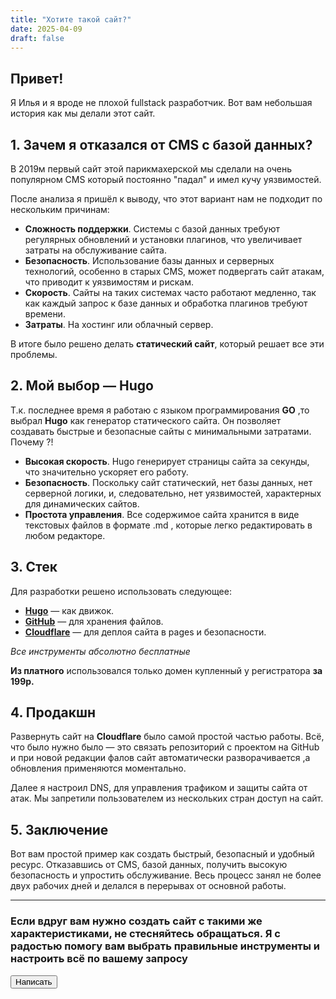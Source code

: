 ```yaml
---
title: "Хотите такой сайт?"
date: 2025-04-09
draft: false
---
```

## Привет!

Я Илья и я вроде не плохой fullstack разработчик. 
Вот вам небольшая история как мы делали этот сайт.



## 1. Зачем я отказался от CMS с базой данных?

В 2019м первый сайт этой парикмахерской мы сделали на очень популярном CMS который постоянно "падал" и имел кучу уязвимостей.

После анализа я пришёл к выводу, что этот вариант нам не подходит по нескольким причинам:

- **Сложность поддержки**. Системы с базой данных требуют регулярных обновлений и установки плагинов, что увеличивает затраты на обслуживание сайта.
- **Безопасность**. Использование базы данных и серверных технологий, особенно в старых CMS, может подвергать сайт атакам, что приводит к уязвимостям и рискам.
- **Скорость**. Сайты на таких системах часто работают медленно, так как каждый запрос к базе данных и обработка плагинов требуют времени.
- **Затраты**. На хостинг или облачный сервер.

В итоге было решено делать **статический сайт**, который решает все эти проблемы.

## 2. Мой выбор — Hugo

Т.к. последнее время я работаю с языком программирования **GO** ,то выбрал **Hugo** как генератор статического сайта. Он позволяет создавать быстрые и безопасные сайты с минимальными затратами. Почему ?!

- **Высокая скорость**. Hugo генерирует страницы сайта за секунды, что значительно ускоряет его работу.
- **Безопасность**. Поскольку сайт статический, нет базы данных, нет серверной логики, и, следовательно, нет уязвимостей, характерных для динамических сайтов.
- **Простота управления**. Все содержимое сайта хранится в виде текстовых файлов в формате .md , которые легко редактировать в любом редакторе. 

## 3. Стек 

Для разработки решено использовать следующее:

- **[Hugo](https://gohugo.io/)** — как движок.
- **[GitHub](https://github.com/)** — для хранения файлов.
- **[Cloudflare](https://www.cloudflare.com/)** — для деплоя сайта в pages и безопасности.

 *Все инструменты абсолютно бесплатные* 
 
**Из платного** использовался только домен купленный у регистратора **за 199р.**

## 4. Продакшн

Развернуть сайт на **Cloudflare** было самой простой частью работы. Всё, что было нужно было — это связать репозиторий с проектом на GitHub и при новой редакции фалов сайт автоматически разворачивается ,а  обновления применяются моментально.

Далее я настроил DNS, для управления трафиком и защиты сайта от атак. Мы запретили пользователем из нескольких стран доступ на сайт. 

## 5. Заключение

Вот вам простой пример как создать быстрый, безопасный и удобный ресурс. Отказавшись от CMS, базой данных, получить высокую безопасность и упростить обслуживание. Весь процесс занял не более двух рабочих дней и делался в перерывах от основной работы.

---



<div class="max-w-screen-md px-4 mx-auto">
      <h3 class="mb-8 font-light text-center text-gray-500 lg:mb-16 dark:text-gray-400 sm:text-xl">Если вдруг вам нужно создать сайт с такими же характеристиками, не стесняйтесь обращаться. Я с радостью помогу вам выбрать правильные инструменты и настроить всё по вашему запросу</h3> 
      <div class="text-center mb-8">
          <a href="https://t.me/feedback_svr_bot">
              <button type="button" class="px-5 py-3 font-bold text-center text-white bg-indigo-600 rounded-lg text-md sm:w-fit hover:bg-indigo-800 focus:ring-4 focus:outline-none focus:ring-indigo-300 dark:bg-indigo-600 dark:hover:bg-indigo-700 dark:focus:ring-indigo-800">
                  Написать 
              </button>
          </a>
      </div>
